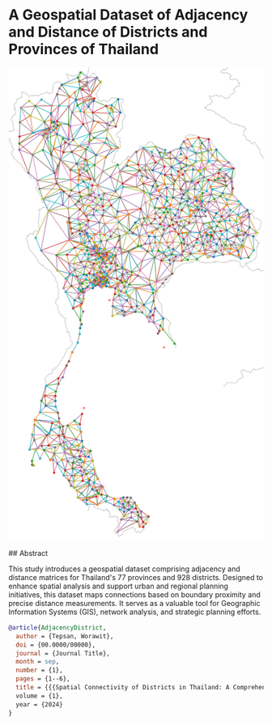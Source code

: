 # A Geospatial Dataset of Adjacency and Distance of Districts and Provinces of Thailand

<p align="center">
  <img src="images/district_adjacency2.png" alt="Adjacency District Network" title="Adjacency District Network">
</p>
## Abstract

This study introduces a geospatial dataset comprising adjacency and distance matrices for Thailand's 77 provinces and 928 districts. Designed to enhance spatial analysis and support urban and regional planning initiatives, this dataset maps connections based on boundary proximity and precise distance measurements. It serves as a valuable tool for Geographic Information Systems (GIS), network analysis, and strategic planning efforts.

```bibtex
@article{AdjacencyDistrict,
  author = {Tepsan, Worawit},
  doi = {00.0000/00000},
  journal = {Journal Title},
  month = sep,
  number = {1},
  pages = {1--6},
  title = {{{Spatial Connectivity of Districts in Thailand: A Comprehensive Dataset of District Adjacency and Distance Matrices}},
  volume = {1},
  year = {2024}
}
